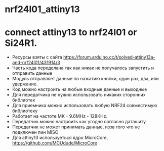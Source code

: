 # nrf24l01_attiny13
# connect attiny13 to nrf24l01 or Si24R1.
* Ресурсы взяты с сайта https://forum.arduino.cc/t/solved-attiny13a-and-nrf24l01/431914/3
* Часть кода переделана так как никак не получалось запустить и отправить данные
* Модуль отправляет данные по нажатию кнопки, один раз, два, или удержание.
* Код можно настроить на любые входные данные и выходные
* Для передатчика не нужно использовать никаких сторонних библиотек
* Для приемника можно использовать любую NRF24 совместимую библиотеку
* Работает на частоте МК - 9.6MHz - 128KHz.
* Передатчик можно настроить как угодно согласно даташиту
* Передатчик не может принимать данные, изза того что не подключен пин MISO
* Для attiny13 используеться ядро MicroCore, https://github.com/MCUdude/MicroCore
